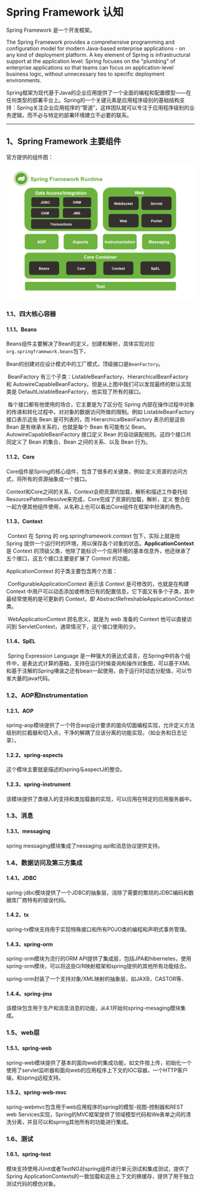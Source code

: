 # Spring Framework 认知

Spring Framework 是一个开发框架。

The Spring Framework provides a comprehensive programming and configuration model for modern Java-based enterprise applications - on any kind of deployment platform. A key element of Spring is infrastructural support at the application level: Spring focuses on the "plumbing" of enterprise applications so that teams can focus on application-level business logic, without unnecessary ties to specific deployment environments.

​		Spring框架为现代基于Java的企业应用提供了一个全面的编程和配置模型——在任何类型的部署平台上。Spring的一个关键元素是应用程序级别的基础结构支持：Spring关注企业应用程序的“管道”，这样团队就可以专注于应用程序级别的业务逻辑，而不必与特定的部署环境建立不必要的联系。

------

## 1、Spring Framework 主要组件

  官方提供的组件图：

![](images/spring-framwwork-components.png)

### 1.1、四大核心容器

#### 1.1.1、Beans

​	Beans组件主要解决了Bean的定义，创建和解析，具体实现对应`org.springframework.beans`包下、

​	Bean的创建对应设计模式中的工厂模式，顶级接口是`BeanFactory`。

​	BeanFactory 有三个子类：ListableBeanFactory、HierarchicalBeanFactory 和 AutowireCapableBeanFactory。但是从上图中我们可以发现最终的默认实现类是 DefaultListableBeanFactory，他实现了所有的接口。

​	每个接口都有他使用的场合，它主要是为了区分在 Spring 内部在操作过程中对象的传递和转化过程中，对对象的数据访问所做的限制。例如 ListableBeanFactory 接口表示这些 Bean 是可列表的，而 HierarchicalBeanFactory 表示的是这些 Bean 是有继承关系的，也就是每个 Bean 有可能有父 Bean。AutowireCapableBeanFactory 接口定义 Bean 的自动装配规则。这四个接口共同定义了 Bean 的集合、Bean 之间的关系、以及 Bean 行为。

#### 1.1.2、Core

​	Core组件是Spring的核心组件，包含了很多的关键类，例如:定义资源的访问方式，将所有的资源抽象成一个接口。

​	Context和Core之间的关系，Context会把资源的加载，解析和描述工作委托给ResourcePatternResolve来完成，Core完成了资源的加载，解析，定义 整合在一起方便其他组件使用，从名称上也可以看出Core组件在框架中扮演的角色。

#### 1.1.3、Context

​	Context 在 Spring 的 org.springframework.context 包下，实际上就是给 Spring 提供一个运行时的环境，用以保存各个对象的状态。**ApplicationContext** 是 Context 的顶级父类，他除了能标识一个应用环境的基本信息外，他还继承了五个接口，这五个接口主要是扩展了 Context 的功能。

ApplicationContext 的子类主要包含两个方面：

​	ConfigurableApplicationContext 表示该 Context 是可修改的，也就是在构建 Context 中用户可以动态添加或修改已有的配置信息，它下面又有多个子类，其中最经常使用的是可更新的 Context，即 AbstractRefreshableApplicationContext 类。

​	WebApplicationContext 顾名思义，就是为 web 准备的 Context 他可以直接访问到 ServletContext，通常情况下，这个接口使用的少。

#### 1.1.4、SpEL

​		Spring Expression Language 是一种强大的表达式语言，在Spring中的各个组件中，是表达式计算的基础，支持在运行时候查询和操作对象图，可以基于XML和基于注解的Spring噢诶之还有bean一起使用，由于运行时动态分配值，可以节省大量的java代码。

### 1.2、AOP和Instrumentation 

#### 1.2.1、AOP

spring-aop模块提供了一个符合aop设计要求的面向切面编程实现，允许定义方法级别的拦截器和切入点，干净的解耦了应该分离的功能实现，（如业务和日志记录）。

#### 1.2.2、spring-aspects

这个模块主要就是描述的spring与aspectJ的整合。

#### 1.2.3、spring-instrument

该模块提供了类植入的支持和类加载器的实现，可以应用在特定的应用服务器中。

### 1.3、消息

#### 1.3.1、messaging

spring messaging模块集成了nessaging api和消息协议提供支持。

### 1.4、数据访问及第三方集成

#### 1.4.1、JDBC

spring-jdbc模块提供了一个JDBC的抽象层，消除了需要的繁琐的JDBC编码和数据库厂商特有的错误代码。

#### 1.4.2、tx

spring-tx模块支持用于实现特殊接口和所有POJO类的编程和声明式事务管理。

#### 1.4.3、spring-orm

spring-orm模块为流行的ORM API提供了集成层，包括JPA和hibernetes，使用spring-orm模块，可以将这些O/R映射框架和spring提供的其他所有功能结合。

spring-orm封装了一个支持对象/XML映射的抽象层，如JAXB，CASTOR等、

#### 1.4.4、spring-jms

该模块包含用于生产和消息消息的功能，从4.1开始何spring-mesaging模块集成。

### 1.5、web层

#### 1.5.1、spring-web

spring-web模块提供了基本的面向web的集成功能，如文件按上传，初始化一个使用了servlet监听器和面向web的应用程序上下文的IOC容器，一个HTTP客户端，和spring远程支持。

#### 1.5.2、spring-web-mvc

spring-webmvc包含用于web应用程序的spring的模型-视图-控制器和REST web Services实现，Spring的MVC框架提供了领域模型代码和We表单之间的清洗分离，并且可以和spring其他所有的功能进行集成。

### 1.6、测试

#### 1.6.1、spring-test

模块支持使用JUnit或者TestNG对spring组件进行单元测试和集成测试，提供了Spring ApplicationContexts的一致加载和这些上下文的换缓存，提供了用于独立测试代码的模仿对象。



















